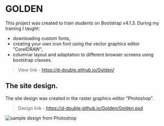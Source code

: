 # GOLDEN

This project was created to train students on Bootstrap v4.1.3. During my training I taught:
+ downloading custom fonts,
+ creating your own icon font using the vector graphics editor "CorelDRAW",
+ columnar layout and adaptation to different browser screens using bootstrap classes.

> View link - https://d-double.github.io/Golden/

## The site design.

The site design was created in the raster graphics editor "Photoshop".  

> Design link - https://d-double.github.io/Golden/Golden.psd  

![sample design from Photoshop](https://d-double.github.io/Golden/golden-screen.jpg)
